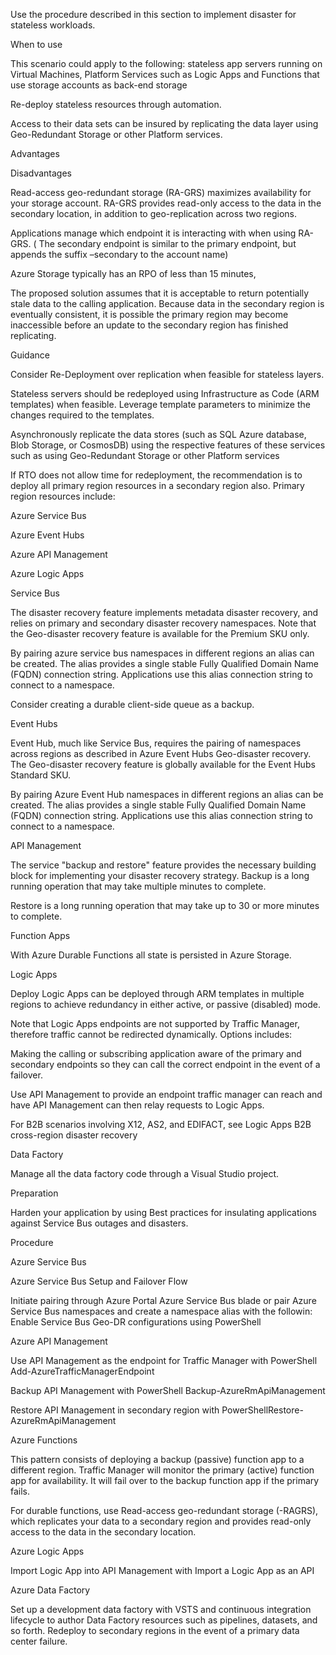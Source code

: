 

Use the procedure described in this section to implement disaster for stateless workloads.  


 


When to use 


 


This scenario could apply to the following: stateless app servers running on Virtual Machines, Platform Services such as Logic Apps and Functions that use storage accounts as back-end storage 


 

Re-deploy stateless resources through automation.  


Access to their data sets can be insured by replicating the data layer using Geo-Redundant Storage or other Platform services. 



 


 







Advantages 
 


Disadvantages 
 



Read-access geo-redundant storage (RA-GRS) maximizes availability for your storage account. RA-GRS provides read-only access to the data in the secondary location, in addition to geo-replication across two regions. 
 


Applications manage which endpoint it is interacting with when using RA-GRS. ( The secondary endpoint is similar to the primary endpoint, but appends the suffix –secondary to the account name) 


 


 
 



Azure Storage typically has an RPO of less than 15 minutes,  
 


The proposed solution assumes that it is acceptable to return potentially stale data to the calling application. Because data in the secondary region is eventually consistent, it is possible the primary region may become inaccessible before an update to the secondary region has finished replicating. 
 


 


 


Guidance 


 


 

Consider Re-Deployment over replication when feasible for stateless layers. 

Stateless servers should be redeployed using Infrastructure as Code (ARM templates) when feasible. Leverage template parameters to minimize the changes required to the templates. 


Asynchronously replicate the data stores (such as SQL Azure database, Blob Storage, or CosmosDB) using the respective features of these services such as using Geo-Redundant Storage or other Platform services 



 


If RTO does not allow time for redeployment, the recommendation is to deploy all primary region resources in a secondary region also. Primary region resources include: 

Azure Service Bus 


Azure Event Hubs  


Azure API Management 


Azure Logic Apps 




 


Service Bus 

The disaster recovery feature implements metadata disaster recovery, and relies on primary and secondary disaster recovery namespaces. Note that the Geo-disaster recovery feature is available for the Premium SKU only. 


By pairing azure service bus namespaces in different regions an alias can be created.  The alias provides a single stable Fully Qualified Domain Name (FQDN) connection string. Applications use this alias connection string to connect to a namespace.  


Consider creating a durable client-side queue as a backup. 



 


Event Hubs 

Event Hub, much like Service Bus, requires the pairing of namespaces across regions as described in Azure Event Hubs Geo-disaster recovery. The Geo-disaster recovery feature is globally available for the Event Hubs Standard SKU. 


By pairing Azure Event Hub namespaces in different regions an alias can be created.  The alias provides a single stable Fully Qualified Domain Name (FQDN) connection string. Applications use this alias connection string to connect to a namespace.  



 


API Management 

The service "backup and restore" feature provides the necessary building block for implementing your disaster recovery strategy. Backup is a long running operation that may take multiple minutes to complete.  


Restore is a long running operation that may take up to 30 or more minutes to complete. 



 


Function Apps 

With Azure Durable Functions all state is persisted in Azure Storage. 



 


Logic Apps 

Deploy Logic Apps can be deployed through ARM templates in multiple regions to achieve redundancy in either active, or passive (disabled) mode. 


Note that Logic Apps endpoints are not supported by Traffic Manager, therefore traffic cannot be redirected dynamically. Options includes: 

Making the calling or subscribing application aware of the primary and secondary endpoints so they can call the correct endpoint in the event of a failover. 


Use API Management to provide an endpoint traffic manager can reach and have API Management can then relay requests to Logic Apps. 



For B2B scenarios involving X12, AS2, and EDIFACT, see Logic Apps B2B cross-region disaster recovery 



 


 


Data Factory 

Manage all the data factory code through a Visual Studio project.  



 


 


Preparation 


 

Harden your application by using Best practices for insulating applications against Service Bus outages and disasters.  



 


Procedure 


 

Azure Service Bus 

Azure Service Bus Setup and Failover Flow 


Initiate pairing through Azure Portal Azure Service Bus blade or pair Azure Service Bus namespaces and create a namespace alias with the followin: Enable Service Bus Geo-DR configurations using PowerShell 



 


Azure API Management 

Use API Management as the endpoint for Traffic Manager with PowerShell Add-AzureTrafficManagerEndpoint 


Backup API Management with PowerShell Backup-AzureRmApiManagement  


Restore API Management in secondary region with PowerShellRestore-AzureRmApiManagement 




 

Azure Functions  

This pattern consists of deploying a backup (passive) function app to a different region. Traffic Manager will monitor the primary (active) function app for availability. It will fail over to the backup function app if the primary fails. 


For durable functions, use Read-access geo-redundant storage (-RAGRS), which replicates your data to a secondary region and provides read-only access to the data in the secondary location. 



 


Azure Logic Apps 

Import Logic App into API Management with Import a Logic App as an API 



 


 


Azure Data Factory 

Set up a development data factory with VSTS and continuous integration lifecycle to author Data Factory resources such as pipelines, datasets, and so forth. Redeploy to secondary regions in the event of a primary data center failure. 




 
